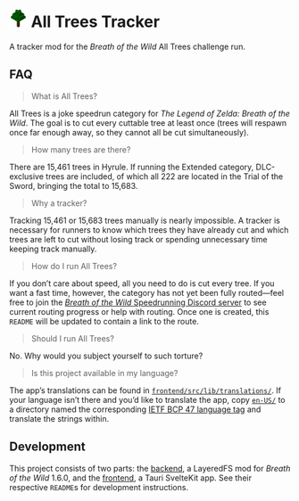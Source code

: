 # <img src="icon.svg" width="32" height="32" alt="All Trees Tracker icon"></img> All Trees Tracker

A tracker mod for the *Breath of the Wild* All Trees challenge run.

## FAQ

> What is All Trees?

All Trees is a joke speedrun category for *The Legend of Zelda: Breath of the
Wild*. The goal is to cut every cuttable tree at least once (trees will respawn
once far enough away, so they cannot all be cut simultaneously).

> How many trees are there?

There are 15,461 trees in Hyrule. If running the Extended category,
DLC-exclusive trees are included, of which all 222 are located in the Trial of
the Sword, bringing the total to 15,683.

> Why a tracker?

Tracking 15,461 or 15,683 trees manually is nearly impossible. A tracker is
necessary for runners to know which trees they have already cut and which trees
are left to cut without losing track or spending unnecessary time keeping track
manually.

> How do I run All Trees?

If you don&rsquo;t care about speed, all you need to do is cut every tree. If
you want a fast time, however, the category has not yet been fully
routed&mdash;feel free to join the
[*Breath of the Wild* Speedrunning Discord server](https://discord.com/invite/Nmphzaq)
to see current routing progress or help with routing. Once one is created, this
`README` will be updated to contain a link to the route.

> Should I run All Trees?

No. Why would you subject yourself to such torture?

> Is this project available in my language?

The app&rsquo;s translations can be found in
[`frontend/src/lib/translations/`](frontend/src/lib/translations). If your
language isn&rsquo;t there and you&rsquo;d like to translate the app, copy
[`en-US/`](frontend/src/lib/translations/en-US) to a directory named the
corresponding
[IETF BCP 47 language tag](https://developer.mozilla.org/en-US/docs/Glossary/BCP_47_language_tag)
and translate the strings within.

## Development

This project consists of two parts: the [backend](backend), a LayeredFS mod for
*Breath of the Wild* 1.6.0, and the [frontend](frontend), a Tauri SvelteKit app.
See their respective `README`s for development instructions.
